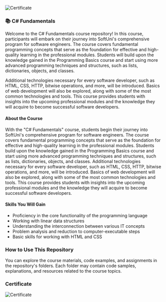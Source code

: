 <img src="https://i.imgur.com/dB3MvqV.png" alt="Certificate"/> 

### 📚 C# Fundamentals

Welcome to the C# Fundamentals course repository! In this course, participants will embark on their journey into SoftUni's comprehensive program for software engineers. The course covers fundamental programming concepts that serve as the foundation for effective and high-quality learning in the professional modules. Students will build upon the knowledge gained in the Programming Basics course and start using more advanced programming techniques and structures, such as lists, dictionaries, objects, and classes.

Additional technologies necessary for every software developer, such as HTML, CSS, HTTP, bitwise operations, and more, will be introduced. Basics of web development will also be explored, along with some of the most common technologies and tools. This course provides students with insights into the upcoming professional modules and the knowledge they will acquire to become successful software developers.

#### About the Course

With the "C# Fundamentals" course, students begin their journey into SoftUni's comprehensive program for software engineers. The course covers fundamental programming concepts that serve as the foundation for effective and high-quality learning in the professional modules. Students build upon the knowledge gained in the Programming Basics course and start using more advanced programming techniques and structures, such as lists, dictionaries, objects, and classes. Additional technologies necessary for every software developer, such as HTML, CSS, HTTP, bitwise operations, and more, will be introduced. Basics of web development will also be explored, along with some of the most common technologies and tools. This course provides students with insights into the upcoming professional modules and the knowledge they will acquire to become successful software developers.

#### Skills You Will Gain

- Proficiency in the core functionality of the programming language
- Working with linear data structures
- Understanding the interconnection between various IT concepts
- Problem analysis and reduction to computer-executable steps
- Basic skills for working with HTML and CSS

### How to Use This Repository

You can explore the course materials, code examples, and assignments in the repository's folders. Each folder may contain code samples, explanations, and resources related to the course topics.

### Certificate

![Certificate](https://i.imgur.com/dB3MvqV.png)
